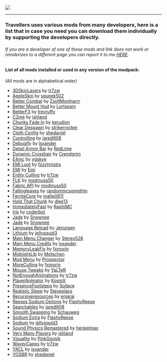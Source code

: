 ![](https://raw.githubusercontent.com/TravellersModpack/Travellers/main/Modslist_Banner.png)

------------
### Travellers uses various mods from many developers, here is a list that in case you need you can download them individually by supporting the developers directly. 

###### If you are a developer of one of these mods and link does not work or reinderizes to a different page you can report it to me [HERE](https://github.com/TravellersModpack/Travellers/issues).
#### List of all mods installed or used in any version of the modpack:
(All mods are in alphabetical order)
- [3DSkinLayers](https://modrinth.com/mod/3dskinlayers) by [tr7zw](https://modrinth.com/user/tr7zw)
- [AppleSkin](https://modrinth.com/mod/appleskin) by [squeek502](https://modrinth.com/user/squeek502)
- [Better Combat](https://modrinth.com/mod/better-combat) by [ZsoltMonlnarrr](https://modrinth.com/user/ZsoltMolnarrr)
- [Better Mount Hud](https://modrinth.com/mod/better-mount-hud) by [Lortseam](https://modrinth.com/user/Lortseam)
- [BetterF3](https://modrinth.com/mod/betterf3) by [treyruffy](https://modrinth.com/user/treyruffy)
- [C2me](https://modrinth.com/mod/c2me-fabric) by [ishland](https://modrinth.com/user/ishland)
- [Chunks Fade In](https://modrinth.com/mod/chunks-fade-in) by [kerudion](https://modrinth.com/user/kerudion)
- [Clear Despawn](https://modrinth.com/mod/cleardespawn) by [strikerrocker](https://modrinth.com/user/strikerrocker)
- [Cloth Config](https://modrinth.com/mod/cloth-config) by [shedaniel](https://modrinth.com/user/shedaniel)
- [Controlling](https://modrinth.com/mod/controlling) by [jaredlll08](https://modrinth.com/user/jaredlll08)
- [Debugify](https://modrinth.com/mod/debugify) by [isxander](https://modrinth.com/user/isxander)
- [Detail Armor Bar](https://modrinth.com/mod/detail-armor-bar) by [RedLime](https://modrinth.com/user/RedLime)
- [Dynamic Crosshair](https://modrinth.com/mod/dynamiccrosshair) by [Crendgrim](https://modrinth.com/user/Crendgrim)
- [E4mc](https://modrinth.com/mod/e4mc) by [vgskye](https://modrinth.com/user/vgskye)
- [EMI Loot](https://modrinth.com/mod/emi-loot) by [fzzyhmstrs](https://modrinth.com/user/fzzyhmstrs)
- [EMI](https://modrinth.com/mod/emi) by [Emi](https://modrinth.com/user/Emi)
- [Entity Culling](https://modrinth.com/mod/entityculling) by [tr7zw](https://modrinth.com/user/tr7zw)
- [FLK](https://modrinth.com/mod/fabric-language-kotlin) by [modmuss50](https://modrinth.com/user/modmuss50)
- [Fabric API](https://modrinth.com/mod/fabric-api) by [modmuss50](https://modrinth.com/user/modmuss50)
- [Fallingleaves](https://modrinth.com/mod/fallingleaves) by [randommcsomethin](https://modrinth.com/user/randommcsomethin)
- [FerriteCore](https://modrinth.com/mod/ferrite-core) by [malte0811](https://modrinth.com/user/malte0811)
- [Hold That Chunk](https://modrinth.com/mod/hold-that-chunk) by [dlee13](https://modrinth.com/user/dlee13)
- [ImmediatelyFast](https://modrinth.com/mod/immediatelyfast) by [RaphiMC](https://modrinth.com/user/RaphiMC)
- [Iris](https://modrinth.com/mod/iris) by [coderbot](https://modrinth.com/user/coderbot)
- [Jade](https://modrinth.com/mod/jade) by [Snownee](https://modrinth.com/user/Snownee)
- [Jade](https://modrinth.com/mod/jade) by [Snownee](https://modrinth.com/user/Snownee)
- [Language Reload](https://modrinth.com/mod/language-reload) by [Jerozgen](https://modrinth.com/user/Jerozgen)
- [Lithium](https://modrinth.com/mod/lithium) by [jellysquid3](https://modrinth.com/user/jellysquid3)
- [Main Menu Changer](https://modrinth.com/mod/mainmenuchanger) by [Stereo528](https://modrinth.com/user/Stereo528)
- [Main Menu Credits](https://modrinth.com/mod/main-menu-credits) by [isxander](https://modrinth.com/user/isxander)
- [MemoryLeakFix](https://modrinth.com/mod/memoryleakfix) by [fxmorin](https://modrinth.com/user/fxmorin)
- [MidnightLib](https://modrinth.com/mod/midnightlib) by [Motschen](https://modrinth.com/user/Motschen)
- [Mod Menu](https://modrinth.com/mod/modmenu) by [Prospector](https://modrinth.com/user/Prospector)
- [MoreCulling](https://modrinth.com/mod/moreculling) by [fxmorin](https://modrinth.com/user/fxmorin)
- [Mouse Tweaks](https://modrinth.com/mod/mouse-tweaks) by [YaLTeR](https://modrinth.com/user/YaLTeR)
- [NotEnoughAnimations](https://modrinth.com/mod/not-enough-animations) by [tr7zw](https://modrinth.com/user/tr7zw)
- [PlayerAnimator](https://modrinth.com/mod/playeranimator) by [KosmX](https://modrinth.com/user/KosmX)
- [PresenceFootsteps](https://modrinth.com/mod/presence-footsteps) by [Sollace](https://modrinth.com/user/Sollace)
- [Realistic Sleep](https://modrinth.com/mod/realisticsleep) by [Steveplays](https://modrinth.com/user/Steveplays)
- [Recursiveresources](https://modrinth.com/mod/recursiveresources) by [enjarai](https://modrinth.com/user/enjarai)
- [Reeses Sodium Options](https://modrinth.com/mod/reeses-sodium-options) by [FlashyReese](https://modrinth.com/user/FlashyReese)
- [Searchables](https://modrinth.com/mod/searchables) by [jaredlll08](https://modrinth.com/user/jaredlll08)
- [Smooth Swapping](https://modrinth.com/mod/smooth-swapping) by [Schauweg](https://modrinth.com/user/Schauweg)
- [Sodium Extra](https://modrinth.com/mod/sodium-extra) by [FlashyReese](https://modrinth.com/user/FlashyReese)
- [Sodium](https://modrinth.com/mod/sodium) by [jellysquid3](https://modrinth.com/user/jellysquid3)
- [Sound Physics Remastered](https://modrinth.com/mod/sound-physics-remastered) by [henkelmax](https://modrinth.com/user/henkelmax)
- [Very Many Players](https://modrinth.com/mod/vmp-fabric) by [ishland](https://modrinth.com/user/ishland)
- [Visuality](https://modrinth.com/mod/visuality) by [PinkGoosik](https://modrinth.com/user/PinkGoosik)
- [WaveyCapes](https://modrinth.com/mod/wavey-capes) by [tr7zw](https://modrinth.com/user/tr7zw)
- [YACL](https://modrinth.com/mod/yacl) by [isxander](https://modrinth.com/user/isxander)
- [YOSBR](https://modrinth.com/mod/yosbr) by [shedaniel](https://modrinth.com/user/shedaniel)
